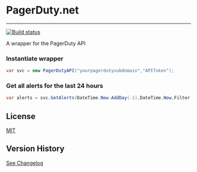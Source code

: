 # PagerDuty.net
----
[![Build status](https://ci.appveyor.com/api/projects/status/q94q3dvi2xi9h29l?svg=true)](https://ci.appveyor.com/project/usbsnowcrash/pagerduty-net)

A wrapper for the PagerDuty API

### Instantiate wrapper
```cs
var svc = new PagerDutyAPI("yourpagerdutysubdomain","APIToken");
```

### Get all alerts for the last 24 hours
```cs
var alerts = svc.GetAlerts(DateTime.Now.AddDay(-1),DateTime.Now,Filter.Unspecified);
```

## License
[MIT](https://github.com/usbsnowcrash/PagerDuty.Net/blob/master/MIT-LICENSE.md)

## Version History
[See Changelog](https://github.com/usbsnowcrash/PagerDuty.Net/blob/master/CHANGELOG.md)
